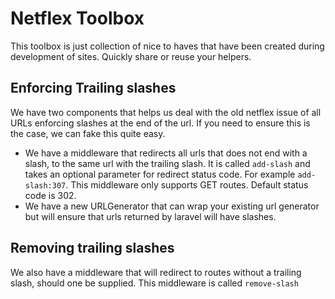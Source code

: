 # Netflex Toolbox

This toolbox is just collection of nice to haves that have been created during development of
sites. Quickly share or reuse your helpers.

## Enforcing Trailing slashes

We have two components that helps us deal with the old netflex issue of all URLs enforcing
slashes at the end of the url. If you need to ensure this is the case, we can fake this quite easy.

* We have a middleware that redirects all urls that does not end with a slash, to the same url with the trailing slash.
  It is called `add-slash` and takes an optional parameter for redirect status code. For example `add-slash:307`. This
  middleware only supports GET routes. Default status code is 302.
* We have a new URLGenerator that can wrap your existing url generator but will ensure that urls returned by laravel
  will have slashes.

## Removing trailing slashes

We also have a middleware that will redirect to routes without a trailing slash, should one be supplied. This middleware
is called `remove-slash`


